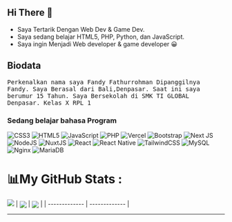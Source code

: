 ## Hi There 👋
- Saya Tertarik Dengan Web Dev & Game Dev.
- Saya sedang belajar HTML5, PHP, Python, dan JavaScript.
- Saya ingin Menjadi Web developer & game developer 😀

## Biodata
<p align="left">
  <samp>
  Perkenalkan nama saya Fandy Fathurrohman Dipanggilnya Fandy.
  Saya Berasal dari Bali,Denpasar.
  Saat ini saya berumur 15 Tahun.
  Saya Bersekolah di SMK TI GLOBAL Denpasar.
  Kelas X RPL 1
  </samp>
</p>

### Sedang belajar bahasa Program
![CSS3](https://img.shields.io/badge/css3-%231572B6.svg?style=for-the-badge&logo=css3&logoColor=white) ![HTML5](https://img.shields.io/badge/html5-%23E34F26.svg?style=for-the-badge&logo=html5&logoColor=white) ![JavaScript](https://img.shields.io/badge/javascript-%23323330.svg?style=for-the-badge&logo=javascript&logoColor=%23F7DF1E) ![PHP](https://img.shields.io/badge/php-%23777BB4.svg?style=for-the-badge&logo=php&logoColor=white) ![Vercel](https://img.shields.io/badge/vercel-%23000000.svg?style=for-the-badge&logo=vercel&logoColor=white) ![Bootstrap](https://img.shields.io/badge/bootstrap-%23563D7C.svg?style=for-the-badge&logo=bootstrap&logoColor=white) ![Next JS](https://img.shields.io/badge/Next-black?style=for-the-badge&logo=next.js&logoColor=white) ![NodeJS](https://img.shields.io/badge/node.js-6DA55F?style=for-the-badge&logo=node.js&logoColor=white) ![NuxtJS](https://img.shields.io/badge/Nuxt-black?style=for-the-badge&logo=nuxt.js&logoColor=white) ![React](https://img.shields.io/badge/react-%2320232a.svg?style=for-the-badge&logo=react&logoColor=%2361DAFB) ![React Native](https://img.shields.io/badge/react_native-%2320232a.svg?style=for-the-badge&logo=react&logoColor=%2361DAFB) ![TailwindCSS](https://img.shields.io/badge/tailwindcss-%2338B2AC.svg?style=for-the-badge&logo=tailwind-css&logoColor=white) ![MySQL](https://img.shields.io/badge/mysql-%2300f.svg?style=for-the-badge&logo=mysql&logoColor=white) ![Nginx](https://img.shields.io/badge/nginx-%23009639.svg?style=for-the-badge&logo=nginx&logoColor=white) ![MariaDB](https://img.shields.io/badge/MariaDB-003545?style=for-the-badge&logo=mariadb&logoColor=white)


# 📊My GitHub Stats :
![](http://github-readme-streak-stats.herokuapp.com?user=FandyFr&theme=dracula)
| <a href="https://github.com/FandyFr"><img align="center" src="https://github-readme-stats.vercel.app/api?username=FandyFr&show_icons=true&theme=dracula" /></a> | <a href="https://github.com/FandyFr"><img align="center" src="https://github-readme-stats.vercel.app/api/top-langs/?username=FandyFr&layout=compact&theme=dracula" /></a> |
| ------------- | ------------- |

---
